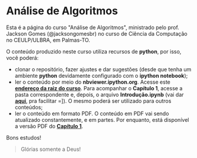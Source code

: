 # Análise de Algoritmos #

Esta é a página do curso "Análise de Algoritmos", ministrado pelo prof. Jackson Gomes (@jacksongomesbr) no curso de Ciência da Computação no CEULP/ULBRA, em Palmas-TO.

O conteúdo produzido neste curso utiliza recursos de **python**, por isso, você poderá:

* clonar o repositório, fazer ajustes e dar sugestões (desde que tenha um ambiente **python** devidamente configurado com o **ipython notebook**);
* ler o conteúdo por meio do **nbviewer.ipython.org**. Acesse este [**endereço da raiz do curso**](http://nbviewer.ipython.org/github/jacksongomesbr/academia-analise-de-algoritmos/tree/master/). Para acompanhar o **Capítulo 1**, acesse a pasta correspondente e, depois, o arquivo **Introdução.ipynb** (vai dar [**aqui**](http://nbviewer.ipython.org/github/jacksongomesbr/academia-analise-de-algoritmos/blob/master/capitulo-1/Introdu%C3%A7%C3%A3o.ipynb), pra facilitar =]). O mesmo poderá ser utilizado para outros conteúdos;
* ler o conteúdo em formato PDF. O conteúdo em PDF vai sendo atualizado constantemente, e em partes. Por enquanto, está disponível a versão PDF do [**Capítulo 1**](https://github.com/jacksongomesbr/academia-analise-de-algoritmos/raw/master/capitulo-1/Introdu%C3%A7%C3%A3o.pdf).

Bons estudos!



> Glórias somente a Deus!